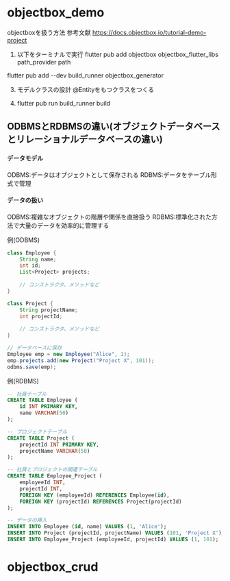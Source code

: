 # objectbox_demo
objectboxを扱う方法
参考文献
https://docs.objectbox.io/tutorial-demo-project
1. 以下をターミナルで実行
flutter pub add objectbox objectbox_flutter_libs path_provider path

flutter pub add --dev build_runner objectbox_generator

3. モデルクラスの設計
@Entityをもつクラスをつくる

4. flutter pub run build_runner build

## ODBMSとRDBMSの違い(オブジェクトデータベースとリレーショナルデータベースの違い)
#### データモデル
ODBMS:データはオブジェクトとして保存される
RDBMS:データをテーブル形式で管理

#### データの扱い

ODBMS:複雑なオブジェクトの階層や関係を直接扱う
RDBMS:標準化された方法で大量のデータを効率的に管理する

例(ODBMS)
```java
class Employee {
    String name;
    int id;
    List<Project> projects;
    
    // コンストラクタ、メソッドなど
}

class Project {
    String projectName;
    int projectId;
    
    // コンストラクタ、メソッドなど
}

// データベースに保存
Employee emp = new Employee("Alice", 1);
emp.projects.add(new Project("Project X", 101));
odbms.save(emp);
```

例(RDBMS)
```sql
-- 社員テーブル
CREATE TABLE Employee (
    id INT PRIMARY KEY,
    name VARCHAR(50)
);

-- プロジェクトテーブル
CREATE TABLE Project (
    projectId INT PRIMARY KEY,
    projectName VARCHAR(50)
);

-- 社員とプロジェクトの関連テーブル
CREATE TABLE Employee_Project (
    employeeId INT,
    projectId INT,
    FOREIGN KEY (employeeId) REFERENCES Employee(id),
    FOREIGN KEY (projectId) REFERENCES Project(projectId)
);

-- データの挿入
INSERT INTO Employee (id, name) VALUES (1, 'Alice');
INSERT INTO Project (projectId, projectName) VALUES (101, 'Project X');
INSERT INTO Employee_Project (employeeId, projectId) VALUES (1, 101);
```
# objectbox_crud
